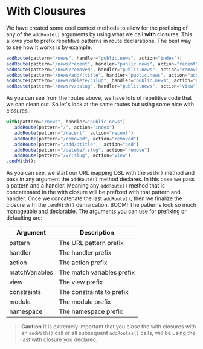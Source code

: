 # With Clousures

We have created some cool context methods to allow for the prefixing of any of the `addRoute()` arguments by using what we call **with** closures. This allows you to prefix repetitive patterns in route declarations. The best way to see how it works is by example:

```js
addRoute(pattern="/news", handler="public.news", action="index");
addRoute(pattern="/news/recent", handler="public.news", action="recent");
addRoute(pattern="/news/removed", handler="public.news", action="removed");
addRoute(pattern="/news/add/:title", handler="public.news", action="add");
addRoute(pattern="/news/delete/:slug", handler="public.news", action="remove");
addRoute(pattern="/news/v/:slug", handler="public.news", action="view");
```

As you can see from the routes above, we have lots of repetitive code that we can clean out. So let's look at the same routes but using some nice with closures.

```js
with(pattern="/news", handler="public.news")
  .addRoute(pattern="/", action="index")
  .addRoute(pattern="/recent", action="recent")
  .addRoute(pattern="/removed", action="removed")
  .addRoute(pattern="/add/:title",  action="add")
  .addRoute(pattern="/delete/:slug", action="remove")
  .addRoute(pattern="/v/:slug", action="view")
.endWith();
```

As you can see, we start our URL mapping DSL with the `with()` method and pass in any argument the `addRoute()` method declares. In this case we pass a pattern and a handler. Meaning any `addRoute()` method that is concatenated in the with closure will be prefixed with that pattern and handler. Once we concatenate the last `addRoute()`, then we finalize the closure with the `.endWith()` demarcation. BOOM! The patterns look so much manageable and declarable. The arguments you can use for prefixing or defaulting are:

|Argument|Description|
|--|--|
|pattern|The URL pattern prefix|
|handler|The handler prefix|
|action|The action prefix|
|matchVariables|The match variables prefix|
|view|The view prefix|
|constraints|The constraints to prefix|
|module|The module prefix|
|namespace|The namespace prefix|

> **Caution** It is extremely important that you close the with closures with an `endWith()` call or all subsequent `addRoutes()` calls, will be using the last with closure you declared. 

